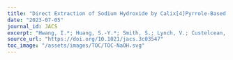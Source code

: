 ```yaml
---
title: "Direct Extraction of Sodium Hydroxide by Calix[4]Pyrrole-Based Ion-Pair Receptors"
date: "2023-07-05"
journal_id: JACS
excerpt: "Hwang, I.*; Huang, S.-Y.*; Smith, S.; Lynch, V.; Custelcean, R.; Moyer, B. A.; Kumar, N.; Bryantsev, V. S.; Sessler, J. L. Direct Extraction of Sodium Hydroxide by Calix[4]Pyrrole-Based Ion-Pair Receptors. J. Am. Chem. Soc. 2023, 145 (26), 14387–14394. *Equal contribution."
source_url: "https://doi.org/10.1021/jacs.3c03547"
toc_image: "/assets/images/TOC/TOC-NaOH.svg"
---
```

